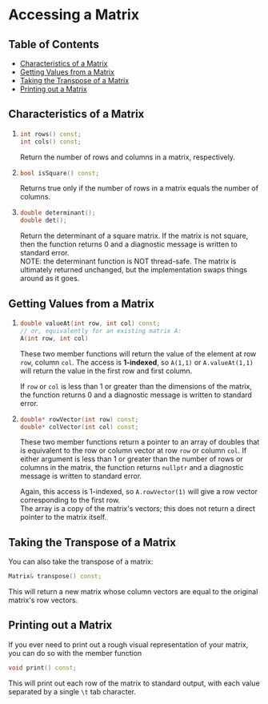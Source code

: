 # Accessing a Matrix <!-- omit in toc -->

## Table of Contents <!-- omit in toc -->

- [Characteristics of a Matrix](#characteristics-of-a-matrix)
- [Getting Values from a Matrix](#getting-values-from-a-matrix)
- [Taking the Transpose of a Matrix](#taking-the-transpose-of-a-matrix)
- [Printing out a Matrix](#printing-out-a-matrix)

## Characteristics of a Matrix

1. ```C++
   int rows() const;
   int cols() const;
   ```

   Return the number of rows and columns in a matrix, respectively.

2. ```C++
   bool isSquare() const;
   ```

   Returns true only if the number of rows in a matrix equals the number of columns.

3. ```C++
   double determinant();
   double det();
   ```

   Return the determinant of a square matrix. If the matrix is not square, then the function returns 0 and a diagnostic message is written to standard error.  
   NOTE: the determinant function is NOT thread-safe. The matrix is ultimately returned unchanged, but the implementation swaps things around as it goes.

## Getting Values from a Matrix

1. ```C++
   double valueAt(int row, int col) const;
   // or, equivalently for an existing matrix A:
   A(int row, int col)
   ```

   These two member functions will return the value of the element at row `row`, column `col`. The access is **1-indexed**, so `A(1,1)` or `A.valueAt(1,1)` will return the value in the first row and first column.

   If `row` or `col` is less than 1 or greater than the dimensions of the matrix, the function returns 0 and a diagnostic message is written to standard error.

2. ```C++
   double* rowVector(int row) const;
   double* colVector(int col) const;
   ```

   These two member functions return a pointer to an array of doubles that is equivalent to the row or column vector at row `row` or column `col`. If either argument is less than 1 or greater than the number of rows or columns in the matrix, the function returns `nullptr` and a diagnostic message is written to standard error.

   Again, this access is 1-indexed, so `A.rowVector(1)` will give a row vector corresponding to the first row.  
   The array is a copy of the matrix's vectors; this does not return a direct pointer to the matrix itself.

## Taking the Transpose of a Matrix

You can also take the transpose of a matrix:

```C++
Matrix& transpose() const;
```

This will return a new matrix whose column vectors are equal to the original matrix's row vectors.

## Printing out a Matrix

If you ever need to print out a rough visual representation of your matrix, you can do so with the member function

```C++
void print() const;
```

This will print out each row of the matrix to standard output, with each value separated by a single `\t` tab character.
